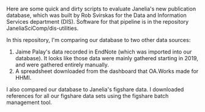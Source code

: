 Here are some quick and dirty scripts to evaluate Janelia's new publication database, which was built by Rob Svirskas for the Data and Information Services department (DIS). Software for that pipeline is in the repository JaneliaSciComp/dis-utilities. 

In this repository, I'm comparing our database to two other data sources: 
1) Jaime Palay's data recorded in EndNote (which was imported into our database). It looks like those data were mainly gathered starting in 2019, and were gathered entirely manually. 
2) A spreadsheet downloaded from the dashboard that OA.Works made for HHMI. 

I also compared our database to Janelia's figshare data. I downloaded references for all our figshare data sets using the figshare batch management tool. 
